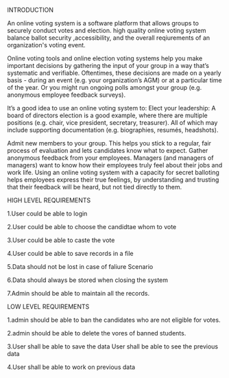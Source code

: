 INTRODUCTION

An online voting system is a software platform that allows groups to securely conduct votes and election. high quality online voting system balance ballot security ,accessibility, and the overall reqiurements of an organization's voting event.

Online voting tools and online election voting systems help you make important decisions by gathering the input of your group in a way that’s systematic and verifiable. Oftentimes, these decisions are made on a yearly basis - during an event (e.g. your organization’s AGM) or at a particular time of the year. Or you might run ongoing polls amongst your group (e.g. anonymous employee feedback surveys).

It’s a good idea to use an online voting system to: Elect your leadership: A board of directors election is a good example, where there are multiple positions (e.g. chair, vice president, secretary, treasurer). All of which may include supporting documentation (e.g. biographies, resumés, headshots).

Admit new members to your group. This helps you stick to a regular, fair process of evaluation and lets candidates know what to expect. Gather anonymous feedback from your employees. Managers (and managers of managers) want to know how their employees truly feel about their jobs and work life. Using an online voting system with a capacity for secret balloting helps employees express their true feelings, by understanding and trusting that their feedback will be heard, but not tied directly to them.	

HIGH LEVEL REQUIREMENTS

1.User could be able to login

2.User could be able to choose the candidtae whom to vote

3.User could be able to caste the vote

4.User could be able to save records in a file

5.Data should not be lost in case of faliure Scenario

6.Data should always be stored when closing the system

7.Admin should be able to maintain all the records.

LOW LEVEL REQUIREMENTS

1.admin should be able to ban the candidates who are not eligible for votes.

2.admin should be able to delete the vores of banned students.

3.User shall be able to save the data User shall be able to see the previous data

4.User shall be able to work on previous data
